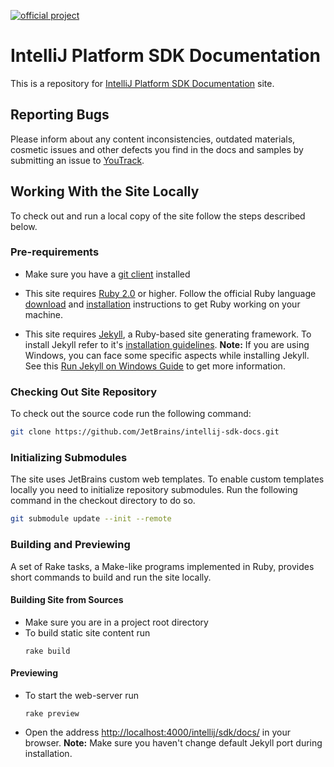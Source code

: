 [![official project](http://jb.gg/badges/official-flat-square.svg)](https://confluence.jetbrains.com/display/ALL/JetBrains+on+GitHub)

IntelliJ Platform SDK Documentation
=======

This is a repository for 
[IntelliJ Platform SDK Documentation](http://www.jetbrains.org/intellij/sdk/docs/)
site.

## Reporting Bugs
Please inform about any content inconsistencies, outdated materials, cosmetic issues and other defects you find in the docs and samples by submitting an issue to
[YouTrack](https://youtrack.jetbrains.com/issues/IJSDK). 

## Working With the Site Locally
To check out and run a local copy of the site follow the steps described below.

### Pre-requirements

*  Make sure you have a 
   [git client](http://git-scm.com/downloads)
   installed

*  This site requires
   [Ruby 2.0](https://www.ruby-lang.org/) or higher.
   Follow the official Ruby language
   [download](https://www.ruby-lang.org/en/downloads/)
   and
   [installation](https://www.ruby-lang.org/en/documentation/installation/)
   instructions to get Ruby working on your machine.
   
*  This site requires [Jekyll](http://jekyllrb.com/), 
   a Ruby-based site generating framework.
   To install Jekyll refer to it's
   [installation guidelines](http://jekyllrb.com/docs/installation/).
   **Note:** If you are using Windows, you can face some specific aspects while installing Jekyll.
   See this [Run Jekyll on Windows Guide](http://jekyll-windows.juthilo.com/) to get more information.
   
### Checking Out Site Repository

To check out the source code run the following command:

```bash
git clone https://github.com/JetBrains/intellij-sdk-docs.git
```
   
### Initializing Submodules

The site uses JetBrains custom web templates.
To enable custom templates locally you need to initialize repository submodules.
Run the following command in the checkout directory to do so.
 
```bash
git submodule update --init --remote
```

### Building and Previewing 
A set of Rake tasks, a Make-like programs implemented in Ruby, provides short commands to build and run the site locally.

#### Building Site from Sources
 
*  Make sure you are in a project root directory
*  To build static site content run
   ```
   rake build
   ```
   
#### Previewing

*  To start the web-server run
    ```
    rake preview
    ```
*  Open the address
   [http://localhost:4000/intellij/sdk/docs/](http://localhost:4000/intellij/sdk/docs/)
   in your browser.
   **Note:** Make sure you haven't change default Jekyll port during installation.


